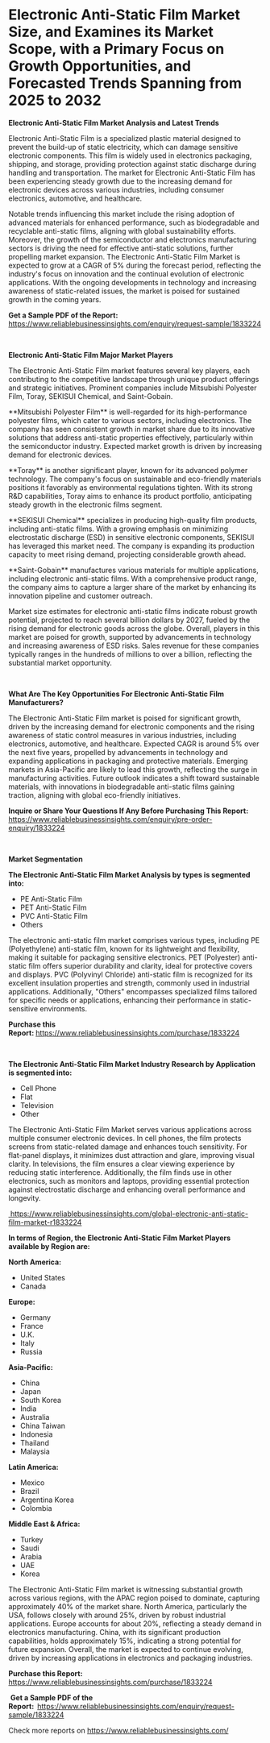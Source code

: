 <p><h1>Electronic Anti-Static Film Market Size, and Examines its Market Scope, with a Primary Focus on Growth Opportunities, and Forecasted Trends Spanning from 2025 to 2032</h1></p><p><strong>Electronic Anti-Static Film Market Analysis and Latest Trends</strong></p>
<p><p>Electronic Anti-Static Film is a specialized plastic material designed to prevent the build-up of static electricity, which can damage sensitive electronic components. This film is widely used in electronics packaging, shipping, and storage, providing protection against static discharge during handling and transportation. The market for Electronic Anti-Static Film has been experiencing steady growth due to the increasing demand for electronic devices across various industries, including consumer electronics, automotive, and healthcare.</p><p>Notable trends influencing this market include the rising adoption of advanced materials for enhanced performance, such as biodegradable and recyclable anti-static films, aligning with global sustainability efforts. Moreover, the growth of the semiconductor and electronics manufacturing sectors is driving the need for effective anti-static solutions, further propelling market expansion. The Electronic Anti-Static Film Market is expected to grow at a CAGR of 5% during the forecast period, reflecting the industry's focus on innovation and the continual evolution of electronic applications. With the ongoing developments in technology and increasing awareness of static-related issues, the market is poised for sustained growth in the coming years.</p></p>
<p><strong>Get a Sample PDF of the Report:&nbsp;</strong> <a href="https://www.reliablebusinessinsights.com/enquiry/request-sample/1833224?utm_campaign=2245&utm_medium=2&utm_source=Github&utm_content=ia&utm_term=26032025&utm_id=electronic-anti-static-film">https://www.reliablebusinessinsights.com/enquiry/request-sample/1833224</a></p>
<p>&nbsp;</p>
<p><strong>Electronic Anti-Static Film Major Market Players</strong></p>
<p><p>The Electronic Anti-Static Film market features several key players, each contributing to the competitive landscape through unique product offerings and strategic initiatives. Prominent companies include Mitsubishi Polyester Film, Toray, SEKISUI Chemical, and Saint-Gobain.</p><p>**Mitsubishi Polyester Film** is well-regarded for its high-performance polyester films, which cater to various sectors, including electronics. The company has seen consistent growth in market share due to its innovative solutions that address anti-static properties effectively, particularly within the semiconductor industry. Expected market growth is driven by increasing demand for electronic devices.</p><p>**Toray** is another significant player, known for its advanced polymer technology. The company's focus on sustainable and eco-friendly materials positions it favorably as environmental regulations tighten. With its strong R&D capabilities, Toray aims to enhance its product portfolio, anticipating steady growth in the electronic films segment.</p><p>**SEKISUI Chemical** specializes in producing high-quality film products, including anti-static films. With a growing emphasis on minimizing electrostatic discharge (ESD) in sensitive electronic components, SEKISUI has leveraged this market need. The company is expanding its production capacity to meet rising demand, projecting considerable growth ahead.</p><p>**Saint-Gobain** manufactures various materials for multiple applications, including electronic anti-static films. With a comprehensive product range, the company aims to capture a larger share of the market by enhancing its innovation pipeline and customer outreach.</p><p>Market size estimates for electronic anti-static films indicate robust growth potential, projected to reach several billion dollars by 2027, fueled by the rising demand for electronic goods across the globe. Overall, players in this market are poised for growth, supported by advancements in technology and increasing awareness of ESD risks. Sales revenue for these companies typically ranges in the hundreds of millions to over a billion, reflecting the substantial market opportunity.</p></p>
<p>&nbsp;</p>
<p><strong>What Are The Key Opportunities For Electronic Anti-Static Film Manufacturers?</strong></p>
<p><p>The Electronic Anti-Static Film market is poised for significant growth, driven by the increasing demand for electronic components and the rising awareness of static control measures in various industries, including electronics, automotive, and healthcare. Expected CAGR is around 5% over the next five years, propelled by advancements in technology and expanding applications in packaging and protective materials. Emerging markets in Asia-Pacific are likely to lead this growth, reflecting the surge in manufacturing activities. Future outlook indicates a shift toward sustainable materials, with innovations in biodegradable anti-static films gaining traction, aligning with global eco-friendly initiatives.</p></p>
<p><strong>Inquire or Share Your Questions If Any Before Purchasing This Report:</strong> <a href="https://www.reliablebusinessinsights.com/enquiry/pre-order-enquiry/1833224?utm_campaign=2245&utm_medium=2&utm_source=Github&utm_content=ia&utm_term=26032025&utm_id=electronic-anti-static-film">https://www.reliablebusinessinsights.com/enquiry/pre-order-enquiry/1833224</a></p>
<p>&nbsp;</p>
<p><strong>Market Segmentation</strong></p>
<p><strong>The Electronic Anti-Static Film Market Analysis by types is segmented into:</strong></p>
<p><ul><li>PE Anti-Static Film</li><li>PET Anti-Static Film</li><li>PVC Anti-Static Film</li><li>Others</li></ul></p>
<p><p>The electronic anti-static film market comprises various types, including PE (Polyethylene) anti-static film, known for its lightweight and flexibility, making it suitable for packaging sensitive electronics. PET (Polyester) anti-static film offers superior durability and clarity, ideal for protective covers and displays. PVC (Polyvinyl Chloride) anti-static film is recognized for its excellent insulation properties and strength, commonly used in industrial applications. Additionally, "Others" encompasses specialized films tailored for specific needs or applications, enhancing their performance in static-sensitive environments.</p></p>
<p><strong>Purchase this Report:&nbsp;</strong><a href="https://www.reliablebusinessinsights.com/purchase/1833224?utm_campaign=2245&utm_medium=2&utm_source=Github&utm_content=ia&utm_term=26032025&utm_id=electronic-anti-static-film">https://www.reliablebusinessinsights.com/purchase/1833224</a></p>
<p>&nbsp;</p>
<p><strong>The Electronic Anti-Static Film Market Industry Research by Application is segmented into:</strong></p>
<p><ul><li>Cell Phone</li><li>Flat</li><li>Television</li><li>Other</li></ul></p>
<p><p>The Electronic Anti-Static Film Market serves various applications across multiple consumer electronic devices. In cell phones, the film protects screens from static-related damage and enhances touch sensitivity. For flat-panel displays, it minimizes dust attraction and glare, improving visual clarity. In televisions, the film ensures a clear viewing experience by reducing static interference. Additionally, the film finds use in other electronics, such as monitors and laptops, providing essential protection against electrostatic discharge and enhancing overall performance and longevity.</p></p>
<p><a href="https://www.reliablebusinessinsights.com/global-electronic-anti-static-film-market-r1833224?utm_campaign=2245&utm_medium=2&utm_source=Github&utm_content=ia&utm_term=26032025&utm_id=electronic-anti-static-film">&nbsp;https://www.reliablebusinessinsights.com/global-electronic-anti-static-film-market-r1833224</a></p>
<p><strong>In terms of Region, the Electronic Anti-Static Film Market Players available by Region are:</strong></p>
<p>
    <p> <strong> North America: </strong>
        <ul>
            <li>United States</li>
            <li>Canada</li>
        </ul>
        </p> 
    <p> <strong> Europe: </strong>
        <ul>
            <li>Germany</li>
            <li>France</li>
            <li>U.K.</li>
            <li>Italy</li>
            <li>Russia</li>
        </ul>
        </p> 
    <p> <strong> Asia-Pacific: </strong>
        <ul>
            <li>China</li>
            <li>Japan</li>
            <li>South Korea</li>
            <li>India</li>
            <li>Australia</li>
            <li>China Taiwan</li>
            <li>Indonesia</li>
            <li>Thailand</li>
            <li>Malaysia</li>
        </ul>
        </p> 
    <p> <strong> Latin America: </strong>
        <ul>
            <li>Mexico</li>
            <li>Brazil</li>
            <li>Argentina Korea</li>
            <li>Colombia</li>
        </ul>
        </p> 
    <p> <strong> Middle East & Africa: </strong>
        <ul>
            <li>Turkey</li>
            <li>Saudi</li>
            <li>Arabia</li>
            <li>UAE</li>
            <li>Korea</li>
        </ul>
    </p>
    </p>
<p><p>The Electronic Anti-Static Film market is witnessing substantial growth across various regions, with the APAC region poised to dominate, capturing approximately 40% of the market share. North America, particularly the USA, follows closely with around 25%, driven by robust industrial applications. Europe accounts for about 20%, reflecting a steady demand in electronics manufacturing. China, with its significant production capabilities, holds approximately 15%, indicating a strong potential for future expansion. Overall, the market is expected to continue evolving, driven by increasing applications in electronics and packaging industries.</p></p>
<p><strong>Purchase this Report: </strong><a href="https://www.reliablebusinessinsights.com/purchase/1833224?utm_campaign=2245&utm_medium=2&utm_source=Github&utm_content=ia&utm_term=26032025&utm_id=electronic-anti-static-film">https://www.reliablebusinessinsights.com/purchase/1833224</a></p>
<p>&nbsp;<strong>Get a Sample PDF of the Report:&nbsp;&nbsp;</strong><a href="https://www.reliablebusinessinsights.com/enquiry/request-sample/1833224?utm_campaign=2245&utm_medium=2&utm_source=Github&utm_content=ia&utm_term=26032025&utm_id=electronic-anti-static-film">https://www.reliablebusinessinsights.com/enquiry/request-sample/1833224</a></p>
<p><strong></strong></p>
<p>Check more reports on <a href="https://www.reliablebusinessinsights.com/?utm_campaign=2245&utm_medium=2&utm_source=Github&utm_content=ia&utm_term=26032025&utm_id=electronic-anti-static-film">https://www.reliablebusinessinsights.com/</a></p>